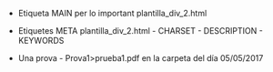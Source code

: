 - Etiqueta MAIN per lo important
	plantilla_div_2.html

- Etiquetes META
	plantilla_div_2.html
		- CHARSET
		- DESCRIPTION
		- KEYWORDS

- Una prova - Prova1>prueba1.pdf en la carpeta del día 05/05/2017
	
